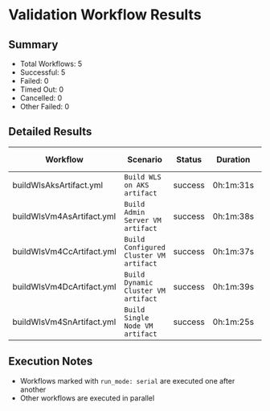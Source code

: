# Validation Workflow Results

## Summary
- Total Workflows: 5
- Successful: 5
- Failed: 0
- Timed Out: 0
- Cancelled: 0
- Other Failed: 0

## Detailed Results

| Workflow | Scenario | Status | Duration | Run URL |
|----------|----------|---------|-----------|----------|
| buildWlsAksArtifact.yml | `Build WLS on AKS artifact` | success | 0h:1m:31s | [View Run](https://github.com/azure-javaee/weblogic-azure/actions/runs/17816529698) |
| buildWlsVm4AsArtifact.yml | `Build Admin Server VM artifact` | success | 0h:1m:38s | [View Run](https://github.com/azure-javaee/weblogic-azure/actions/runs/17816530948) |
| buildWlsVm4CcArtifact.yml | `Build Configured Cluster VM artifact` | success | 0h:1m:37s | [View Run](https://github.com/azure-javaee/weblogic-azure/actions/runs/17816532283) |
| buildWlsVm4DcArtifact.yml | `Build Dynamic Cluster VM artifact` | success | 0h:1m:39s | [View Run](https://github.com/azure-javaee/weblogic-azure/actions/runs/17816533821) |
| buildWlsVm4SnArtifact.yml | `Build Single Node VM artifact` | success | 0h:1m:25s | [View Run](https://github.com/azure-javaee/weblogic-azure/actions/runs/17816535423) |


## Execution Notes
- Workflows marked with `run_mode: serial` are executed one after another
- Other workflows are executed in parallel
